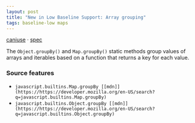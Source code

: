 ```yaml
---
layout: post
title: "New in Low Baseline Support: Array grouping"
tags: baseline-low maps
---
```


[caniuse](https://caniuse.com/?search=array-group) · [spec](https://tc39.es/proposal-array-grouping/)

The `Object.groupBy()` and `Map.groupBy()` static methods group values of arrays and iterables based on a function that returns a key for each value.

### Source features

- ``javascript.builtins.Map.groupBy [[mdn]](https://https://developer.mozilla.org/en-US/search?q=javascript.builtins.Map.groupBy)``
- ``javascript.builtins.Object.groupBy [[mdn]](https://https://developer.mozilla.org/en-US/search?q=javascript.builtins.Object.groupBy)``

